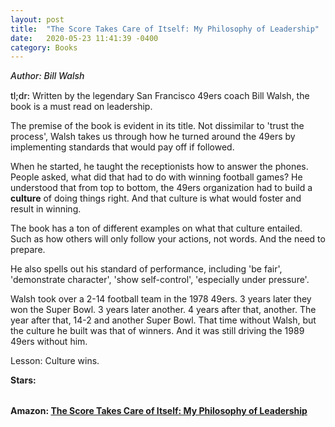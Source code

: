 ```yaml
---
layout: post
title:  "The Score Takes Care of Itself: My Philosophy of Leadership"
date:   2020-05-23 11:41:39 -0400
category: Books
---
```

<link rel="stylesheet" href="https://cdnjs.cloudflare.com/ajax/libs/font-awesome/4.7.0/css/font-awesome.min.css">

<span style="font-weight:500;font-style:italic;"> Author: Bill Walsh</span>

<div style="margin-top:15px;"></div>

<span style="font-weight:500;">tl;dr:</span> Written by the legendary San Francisco 49ers coach Bill Walsh, the book is a must read on leadership. 

The premise of the book is evident in its title. Not dissimilar to 'trust the process', Walsh takes us through how he turned around the 49ers by implementing standards that would pay off if followed. 

When he started, he taught the receptionists how to answer the phones. People asked, what did that had to do with winning football games? He understood that from top to bottom, the 49ers organization had to build a **culture** of doing things right. And that culture is what would foster and result in winning. 

The book has a ton of different examples on what that culture entailed. Such as how others will only follow your actions, not words. And the need to prepare. 

He also spells out his standard of performance, including 'be fair', 'demonstrate character', 'show self-control', 'especially under pressure'. 

Walsh took over a 2-14 football team in the 1978 49ers. 3 years later they won the Super Bowl. 3 years later another. 4 years after that, another. The year after that, 14-2 and another Super Bowl. That time without Walsh, but the culture he built was that of winners. And it was still driving the 1989 49ers without him. 

Lesson: Culture wins. 

<table>
	<tr><b>Stars: </b></tr>
	<tr>
		<span class="fa fa-star checked"></span>
		<span class="fa fa-star checked"></span>
		<span class="fa fa-star checked"></span>
		<span class="fa fa-star checked"></span>
		<span class="fa fa-star checked"></span>
	</tr>
</table>

**Amazon: [The Score Takes Care of Itself: My Philosophy of Leadership](https://www.amazon.com/gp/product/1591843472/)**